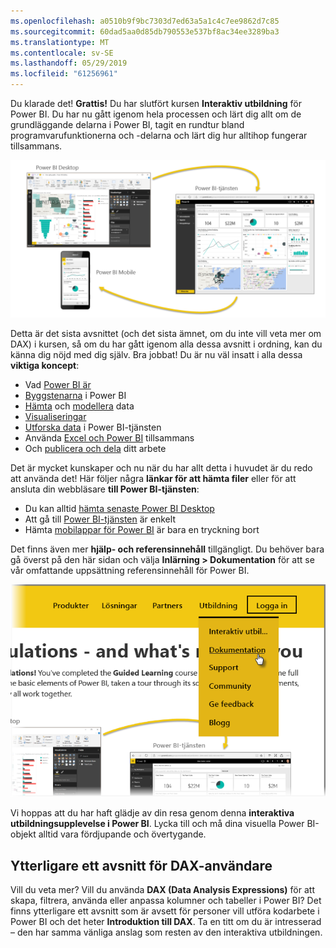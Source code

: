 ```yaml
---
ms.openlocfilehash: a0510b9f9bc7303d7ed63a5a1c4c7ee9862d7c85
ms.sourcegitcommit: 60dad5aa0d85db790553e537bf8ac34ee3289ba3
ms.translationtype: MT
ms.contentlocale: sv-SE
ms.lasthandoff: 05/29/2019
ms.locfileid: "61256961"
---
```

Du klarade det! **Grattis!** Du har slutfört kursen **Interaktiv utbildning** för Power BI. Du har nu gått igenom hela processen och lärt dig allt om de grundläggande delarna i Power BI, tagit en rundtur bland programvarufunktionerna och -delarna och lärt dig hur alltihop fungerar tillsammans.

![](media/6-5-guided-learning-completion/c0a0_2.png)

Detta är det sista avsnittet (och det sista ämnet, om du inte vill veta mer om DAX) i kursen, så om du har gått igenom alla dessa avsnitt i ordning, kan du känna dig nöjd med dig själv. Bra jobbat! Du är nu väl insatt i alla dessa **viktiga koncept**:

* Vad [Power BI är](../gettingstarted.yml?tutorial-step=1)
* [Byggstenarna](../gettingstarted.yml?tutorial-step=3) i Power BI
* [Hämta](../gettingdata.yml?tutorial-step=3) och [modellera](../modeling.yml?tutorial-step=1) data
* [Visualiseringar](../visualizations.yml?tutorial-step=1)
* [Utforska data](../exploringdata.yml?tutorial-step=1) i Power BI-tjänsten
* Använda [Excel och Power BI](../powerbiandexcel.yml?tutorial-step=1) tillsammans
* Och [publicera och dela](../publishingandsharing.yml?tutorial-step=1) ditt arbete

Det är mycket kunskaper och nu när du har allt detta i huvudet är du redo att använda det! Här följer några **länkar för att hämta filer** eller för att ansluta din webbläsare **till Power BI-tjänsten**:

* Du kan alltid [hämta senaste Power BI Desktop](https://powerbi.microsoft.com/desktop)
* Att gå till [Power BI-tjänsten](https://powerbi.microsoft.com/) är enkelt
* Hämta [mobilappar för Power BI](https://powerbi.microsoft.com/mobile/) är bara en tryckning bort

Det finns även mer **hjälp- och referensinnehåll** tillgängligt. Du behöver bara gå överst på den här sidan och välja **Inlärning > Dokumentation** för att se vår omfattande uppsättning referensinnehåll för Power BI.

![](media/6-5-guided-learning-completion/6-5_1.png)

Vi hoppas att du har haft glädje av din resa genom denna **interaktiva utbildningsupplevelse i Power BI**. Lycka till och må dina visuella Power BI-objekt alltid vara fördjupande och övertygande.

## <a name="one-more-section-for-dax-users"></a>Ytterligare ett avsnitt för DAX-användare
Vill du veta mer? Vill du använda **DAX (Data Analysis Expressions)** för att skapa, filtrera, använda eller anpassa kolumner och tabeller i Power BI? Det finns ytterligare ett avsnitt som är avsett för personer vill utföra kodarbete i Power BI och det heter **Introduktion till DAX**. Ta en titt om du är intresserad – den har samma vänliga anslag som resten av den interaktiva utbildningen.

